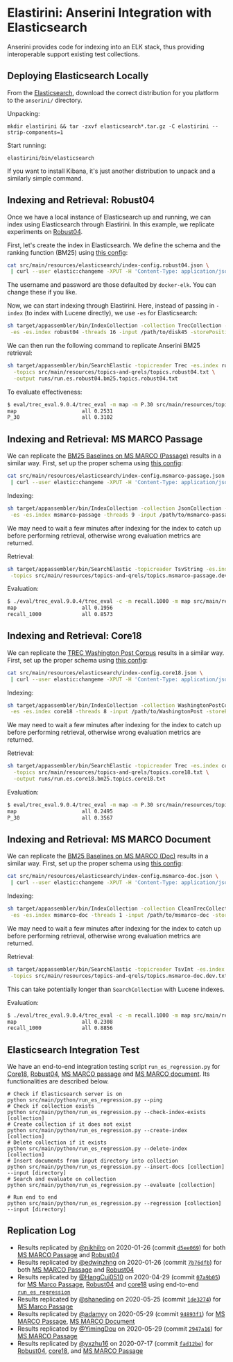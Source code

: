 # Elastirini: Anserini Integration with Elasticsearch

Anserini provides code for indexing into an ELK stack, thus providing interoperable support existing test collections.

## Deploying Elasticsearch Locally

From the [Elasticsearch](http://elastic.co/start), download the correct distribution for you platform to the `anserini/` directory. 

Unpacking:

```
mkdir elastirini && tar -zxvf elasticsearch*.tar.gz -C elastirini --strip-components=1
```

Start running:

```
elastirini/bin/elasticsearch
```

If you want to install Kibana, it's just another distribution to unpack and a similarly simple command.

## Indexing and Retrieval: Robust04

Once we have a local instance of Elasticsearch up and running, we can index using Elasticsearch through Elastirini.
In this example, we replicate experiments on [Robust04](regressions-robust04.md).

First, let's create the index in Elasticsearch.
We define the schema and the ranking function (BM25) using [this config](../src/main/resources/elasticsearch/index-config.robust04.json):

```bash
cat src/main/resources/elasticsearch/index-config.robust04.json \
 | curl --user elastic:changeme -XPUT -H 'Content-Type: application/json' 'localhost:9200/robust04' -d @-
```

The username and password are those defaulted by `docker-elk`. You can change these if you like.

Now, we can start indexing through Elastirini.
Here, instead of passing in `-index` (to index with Lucene directly), we use `-es` for Elasticsearch:

```bash
sh target/appassembler/bin/IndexCollection -collection TrecCollection -generator DefaultLuceneDocumentGenerator \
 -es -es.index robust04 -threads 16 -input /path/to/disk45 -storePositions -storeDocvectors -storeRaw
```

We can then run the following command to replicate Anserini BM25 retrieval:

```bash
sh target/appassembler/bin/SearchElastic -topicreader Trec -es.index robust04 \
  -topics src/main/resources/topics-and-qrels/topics.robust04.txt \
  -output runs/run.es.robust04.bm25.topics.robust04.txt
```

To evaluate effectiveness:

```bash
$ eval/trec_eval.9.0.4/trec_eval -m map -m P.30 src/main/resources/topics-and-qrels/qrels.robust04.txt runs/run.es.robust04.bm25.topics.robust04.txt
map                   	all	0.2531
P_30                  	all	0.3102
```

## Indexing and Retrieval: MS MARCO Passage

We can replicate the [BM25 Baselines on MS MARCO (Passage)](experiments-msmarco-passage.md) results in a similar way.
First, set up the proper schema using [this config](../src/main/resources/elasticsearch/index-config.msmarco-passage.json):

```bash
cat src/main/resources/elasticsearch/index-config.msmarco-passage.json \
 | curl --user elastic:changeme -XPUT -H 'Content-Type: application/json' 'localhost:9200/msmarco-passage' -d @-
```

Indexing:

```bash
sh target/appassembler/bin/IndexCollection -collection JsonCollection -generator DefaultLuceneDocumentGenerator \
 -es -es.index msmarco-passage -threads 9 -input /path/to/msmarco-passage -storePositions -storeDocvectors -storeRaw
```

We may need to wait a few minutes after indexing for the index to catch up before performing retrieval, otherwise wrong evaluation metrics are returned.

Retrieval:

```bash
sh target/appassembler/bin/SearchElastic -topicreader TsvString -es.index msmarco-passage \
 -topics src/main/resources/topics-and-qrels/topics.msmarco-passage.dev-subset.txt -output runs/run.es.msmacro-passage.txt
```

Evaluation:

```bash
$ ./eval/trec_eval.9.0.4/trec_eval -c -m recall.1000 -m map src/main/resources/topics-and-qrels/qrels.msmarco-passage.dev-subset.txt runs/run.es.msmacro-passage.txt
map                   	all	0.1956
recall_1000           	all	0.8573
```

## Indexing and Retrieval: Core18

We can replicate the [TREC Washington Post Corpus](regressions-core18.md) results in a similar way.
First, set up the proper schema using [this config](../src/main/resources/elasticsearch/index-config.core18.json):

```bash
cat src/main/resources/elasticsearch/index-config.core18.json \
 | curl --user elastic:changeme -XPUT -H 'Content-Type: application/json' 'localhost:9200/core18' -d @-
```

Indexing:

```bash
sh target/appassembler/bin/IndexCollection -collection WashingtonPostCollection -generator WashingtonPostGenerator \
 -es -es.index core18 -threads 8 -input /path/to/WashingtonPost -storePositions -storeDocvectors -storeContents
```

We may need to wait a few minutes after indexing for the index to catch up before performing retrieval, otherwise wrong evaluation metrics are returned.

Retrieval:

```bash
sh target/appassembler/bin/SearchElastic -topicreader Trec -es.index core18 \
  -topics src/main/resources/topics-and-qrels/topics.core18.txt \
  -output runs/run.es.core18.bm25.topics.core18.txt
```

Evaluation:

```bash
$ eval/trec_eval.9.0.4/trec_eval -m map -m P.30 src/main/resources/topics-and-qrels/qrels.core18.txt runs/run.es.core18.bm25.topics.core18.txt
map                   	all	0.2495
P_30                  	all	0.3567
```

## Indexing and Retrieval: MS MARCO Document

We can replicate the [BM25 Baselines on MS MARCO (Doc)](experiments-msmarco-doc.md) results in a similar way.
First, set up the proper schema using [this config](../src/main/resources/elasticsearch/index-config.msmarco-doc.json):

```bash
cat src/main/resources/elasticsearch/index-config.msmarco-doc.json \
 | curl --user elastic:changeme -XPUT -H 'Content-Type: application/json' 'localhost:9200/msmarco-doc' -d @-
```

Indexing:

```bash
sh target/appassembler/bin/IndexCollection -collection CleanTrecCollection -generator DefaultLuceneDocumentGenerator \
 -es -es.index msmarco-doc -threads 1 -input /path/to/msmarco-doc -storePositions -storeDocvectors -storeRaw
```

We may need to wait a few minutes after indexing for the index to catch up before performing retrieval, otherwise wrong evaluation metrics are returned.

Retrieval:

```bash
sh target/appassembler/bin/SearchElastic -topicreader TsvInt -es.index msmarco-doc \
 -topics src/main/resources/topics-and-qrels/topics.msmarco-doc.dev.txt -output runs/run.es.msmacro-doc.txt
```

This can take potentially longer than `SearchCollection` with Lucene indexes.

Evaluation:

```bash
$ ./eval/trec_eval.9.0.4/trec_eval -c -m recall.1000 -m map src/main/resources/topics-and-qrels/qrels.msmarco-doc.dev.txt runs/run.es.msmacro-doc.txt
map                   	all	0.2308
recall_1000           	all	0.8856
```

## Elasticsearch Integration Test

We have an end-to-end integration testing script `run_es_regression.py` for [Core18](regressions-core18.md), [Robust04](regressions-robust04.md), [MS MARCO passage](regressions-msmarco-passage.md) and [MS MARCO document](regressions-msmarco-doc.md). Its functionalities are described below.

```
# Check if Elasticsearch server is on
python src/main/python/run_es_regression.py --ping
# Check if collection exists
python src/main/python/run_es_regression.py --check-index-exists [collection]
# Create collection if it does not exist
python src/main/python/run_es_regression.py --create-index [collection]
# Delete collection if it exists
python src/main/python/run_es_regression.py --delete-index [collection]
# Insert documents from input directory into collection
python src/main/python/run_es_regression.py --insert-docs [collection] --input [directory]
# Search and evaluate on collection
python src/main/python/run_es_regression.py --evaluate [collection]

# Run end to end
python src/main/python/run_es_regression.py --regression [collection] --input [directory]
```

## Replication Log

+ Results replicated by [@nikhilro](https://github.com/nikhilro) on 2020-01-26 (commit [`d5ee069`](https://github.com/castorini/anserini/commit/d5ee069399e6a306d7685bda756c1f19db721156)) for both [MS MARCO Passage](experiments-msmarco-passage.md) and [Robust04](regressions-robust04.md)
+ Results replicated by [@edwinzhng](https://github.com/edwinzhng) on 2020-01-26 (commit [`7b76dfb`](https://github.com/castorini/anserini/commit/7b76dfbea7e0c01a3a5dc13e74f54852c780ec9b)) for both [MS MARCO Passage](experiments-msmarco-passage.md) and [Robust04](regressions-robust04.md)
+ Results replicated by [@HangCui0510](https://github.com/HangCui0510) on 2020-04-29 (commit [`07a9b05`](https://github.com/castorini/anserini/commit/07a9b053173637e15be79de4e7fce4d5a93d04fe)) for [MS Marco Passage](regressions-msmarco-passage.md), [Robust04](regressions-robust04.md) and [core18](regressions-core18.md) using end-to-end [`run_es_regression`](../src/main/python/run_es_regression.py)
+ Results replicated by [@shaneding](https://github.com/shaneding) on 2020-05-25 (commit [`1de3274`](https://github.com/castorini/anserini/commit/1de3274b057a63382534c5277ffcd772c3fc0d43)) for [MS Marco Passage](regressions-msmarco-passage.md)
+ Results replicated by [@adamyy](https://github.com/adamyy) on 2020-05-29 (commit [`94893f1`](https://github.com/castorini/anserini/commit/94893f170e047d77c3ef5b8b995d7fbdd13f4298)) for [MS MARCO Passage](regressions-msmarco-passage.md), [MS MARCO Document](experiments-msmarco-doc.md)
+ Results replicated by [@YimingDou](https://github.com/YimingDou) on 2020-05-29 (commit [`2947a16`](https://github.com/castorini/anserini/commit/2947a1622efae35637b83e321aba8e6fccd43489)) for [MS MARCO Passage](regressions-msmarco-passage.md)
+ Results replicated by [@yxzhu16](https://github.com/yxzhu16) on 2020-07-17 (commit [`fad12be`](https://github.com/castorini/anserini/commit/fad12be2e37a075100707c3a674eb67bc0aa57ef)) for [Robust04](regressions-robust04.md), [core18](regressions-core18.md), and [MS MARCO Passage](regressions-msmarco-passage.md)
